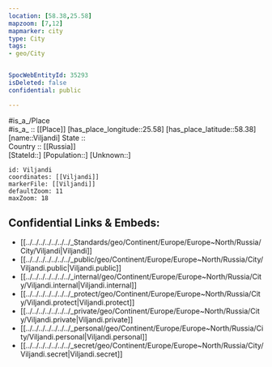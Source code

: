 ```yaml
---
location: [58.38,25.58] 
mapzoom: [7,12] 
mapmarker: city 
type: City
tags:
- geo/City


SpocWebEntityId: 35293
isDeleted: false
confidential: public

---
```

#is_a_/Place  
#is_a_ :: [[Place]] 
[has_place_longitude::25.58] 
[has_place_latitude::58.38] 
[name::Viljandi] 
State ::  
Country :: [[Russia]]  
[StateId::] 
[Population::] 
[Unknown::] 


```leaflet
id: Viljandi
coordinates: [[Viljandi]] 
markerFile: [[Viljandi]] 
defaultZoom: 11 
maxZoom: 18
```


## Confidential Links & Embeds: 
- [[../../../../../../../_Standards/geo/Continent/Europe/Europe~North/Russia/City/Viljandi|Viljandi]] 
- [[../../../../../../../_public/geo/Continent/Europe/Europe~North/Russia/City/Viljandi.public|Viljandi.public]] 
- [[../../../../../../../_internal/geo/Continent/Europe/Europe~North/Russia/City/Viljandi.internal|Viljandi.internal]] 
- [[../../../../../../../_protect/geo/Continent/Europe/Europe~North/Russia/City/Viljandi.protect|Viljandi.protect]] 
- [[../../../../../../../_private/geo/Continent/Europe/Europe~North/Russia/City/Viljandi.private|Viljandi.private]] 
- [[../../../../../../../_personal/geo/Continent/Europe/Europe~North/Russia/City/Viljandi.personal|Viljandi.personal]] 
- [[../../../../../../../_secret/geo/Continent/Europe/Europe~North/Russia/City/Viljandi.secret|Viljandi.secret]] 
